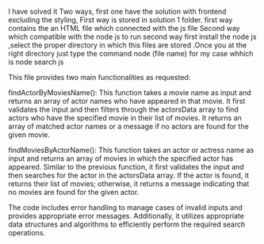 I have solved it Two ways, first one have the solution with frontend excluding the styling, First way is stored in solution 1 folder.
first way contains the an HTML file which connected with the js file 
Second way which compatible with the node js to run second way first install the node js ,select the proper directory in which this files are stored .Once you at the right directory 
just type the command node (file name) 
for my case whhich is node search js 

This file provides two main functionalities as requested:
<br>

findActorByMoviesName(): This function takes a movie name as input and returns an array of actor names who have appeared in that movie. It first validates the input and then filters through the actorsData array to find actors who have the specified movie in their list of movies. It returns an array of matched actor names or a message if no actors are found for the given movie.
<br>

findMoviesByActorName(): This function takes an actor or actress name as input and returns an array of movies in which the specified actor has appeared. Similar to the previous function, it first validates the input and then searches for the actor in the actorsData array. If the actor is found, it returns their list of movies; otherwise, it returns a message indicating that no movies are found for the given actor.
<br>

The code includes error handling to manage cases of invalid inputs and provides appropriate error messages. Additionally, it utilizes appropriate data structures and algorithms to efficiently perform the required search operations.
